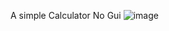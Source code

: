 A simple Calculator
No Gui
![image](https://github.com/ImTheOneWhoWatches/Calculator/assets/162903308/10140b57-ca25-4e3c-a89c-d5b0bb7e7fbf)
